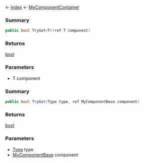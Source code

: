 ← [Index](Api-Index) ← [MyComponentContainer](VRage.Game.Components.MyComponentContainer)

### Summary

```csharp
public bool TryGet<T>(ref T component)
```

### Returns

[bool](System.Boolean)

### Parameters

* T component
### Summary

```csharp
public bool TryGet(Type type, ref MyComponentBase component)
```

### Returns

[bool](System.Boolean)

### Parameters

* [Type](System.Type) type
* [MyComponentBase](VRage.Game.Components.MyComponentBase) component

